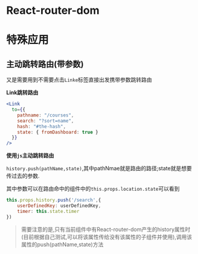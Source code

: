 # React-router-dom

# 特殊应用

## 主动跳转路由(带参数)

又是需要用到不需要点击`Linke`标签直接出发携带参数跳转路由

**Link跳转路由**

```jsx
<Link
  to={{
    pathname: "/courses",
    search: "?sort=name",
    hash: "#the-hash",
    state: { fromDashboard: true }
  }}
/>
```

**使用`js`主动跳转路由**

`history.push(pathName,state)`,其中pathNmae就是路由的路径;state就是想要传过去的参数.

其中参数可以在路由命中的组件中的`this.props.location.state`可以看到

```js
this.props.history.push('/search',{
    userDefinedKey: userDefinedKey,
    timer: this.state.timer
})
```

> 需要注意的是,只有当前组件中有React-router-dom产生的history属性时(目前根据自己测试,可以将该属性传给没有该属性的子组件并使用),调用该属性的push(pathName,state)方法